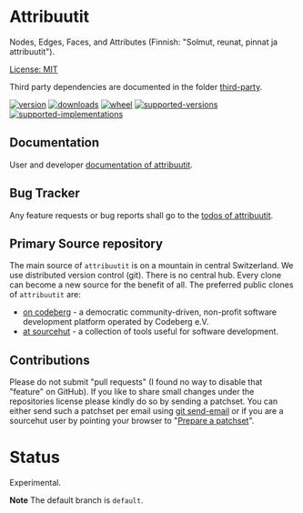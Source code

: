 # Attribuutit

Nodes, Edges, Faces, and Attributes (Finnish: "Solmut, reunat, pinnat ja attribuutit").

[License: MIT](https://git.sr.ht/~sthagen/attribuutit/tree/default/item/LICENSE)

Third party dependencies are documented in the folder [third-party](docs/third-party/README.md).

[![version](https://img.shields.io/pypi/v/attribuutit.svg?style=flat)](https://pypi.python.org/pypi/attribuutit/)
[![downloads](https://pepy.tech/badge/attribuutit/month)](https://pepy.tech/project/attribuutit)
[![wheel](https://img.shields.io/pypi/wheel/attribuutit.svg?style=flat)](https://pypi.python.org/pypi/attribuutit/)
[![supported-versions](https://img.shields.io/pypi/pyversions/attribuutit.svg?style=flat)](https://pypi.python.org/pypi/attribuutit/)
[![supported-implementations](https://img.shields.io/pypi/implementation/attribuutit.svg?style=flat)](https://pypi.python.org/pypi/attribuutit/)

## Documentation

User and developer [documentation of attribuutit](https://codes.dilettant.life/docs/attribuutit).

## Bug Tracker

Any feature requests or bug reports shall go to the [todos of attribuutit](https://todo.sr.ht/~sthagen/attribuutit).

## Primary Source repository

The main source of `attribuutit` is on a mountain in central Switzerland.
We use distributed version control (git).
There is no central hub.
Every clone can become a new source for the benefit of all.
The preferred public clones of `attribuutit` are:

* [on codeberg](https://codeberg.org/sthagen/attribuutit) - a democratic community-driven, non-profit software development platform operated by Codeberg e.V.
* [at sourcehut](https://git.sr.ht/~sthagen/attribuutit) - a collection of tools useful for software development.

## Contributions

Please do not submit "pull requests" (I found no way to disable that "feature" on GitHub).
If you like to share small changes under the repositories license please kindly do so by sending a patchset.
You can either send such a patchset per email using [git send-email](https://git-send-email.io) or 
if you are a sourcehut user by pointing your browser to "[Prepare a patchset](https://git.sr.ht/~sthagen/attribuutit/send-email)".

# Status

Experimental.

**Note** The default branch is `default`.
